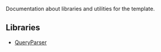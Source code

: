 Documentation about libraries and utilities for the template.
## Libraries
* [QueryParser](./libs/query-parser/query-parser.md)

